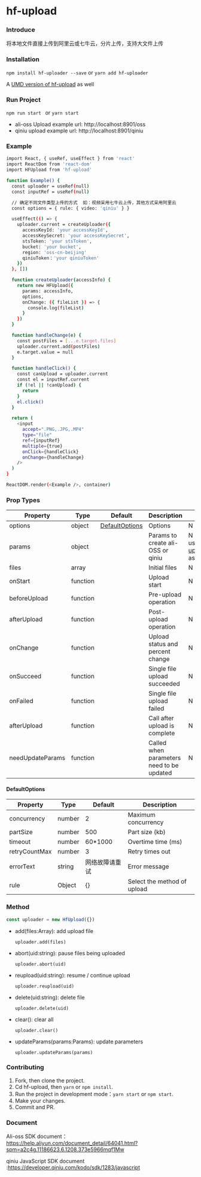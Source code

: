 # hf-upload

### Introduce

将本地文件直接上传到阿里云或七牛云，分片上传，支持大文件上传

### Installation

`npm install hf-uploader --save` or `yarn add hf-uploader`

A [UMD version of hf-upload](https://github.com/zcued/hf-upload/tree/master/dist) as well

### Run Project

`npm run start ` or `yarn start`

- ali-oss Upload example url: http://localhost:8901/oss
- qiniu upload example url: http://localhost:8901/qiniu

### Example

```sh
import React, { useRef, useEffect } from 'react'
import ReactDom from 'react-dom'
import HFUpload from 'hf-upload'

function Example() {
  const uploader = useRef(null)
  const inputRef = useRef(null)

  // 确定不同文件类型上传的方式  如：视频采用七牛云上传，其他方式采用阿里云
  const options = { rule: { video: 'qiniu' } }

  useEffect(() => {
    uploader.current = createUploader({
      accessKeyId: 'your accessKeyId',
      accessKeySecret: 'your accessKeySecret',
      stsToken: 'your stsToken',
      bucket: 'your bucket',
      region: 'oss-cn-beijing'
      qiniuToken：'your qiniuToken'
    })
  }, [])

  function createUploader(accessInfo) {
    return new HFUpload({
      params: accessInfo,
      options,
      onChange: ({ fileList }) => {
        console.log(fileList)
      }
    })
  }

  function handleChange(e) {
    const postFiles = [...e.target.files]
    uploader.current.add(postFiles)
    e.target.value = null
  }

  function handleClick() {
    const canUpload = uploader.current
    const el = inputRef.current
    if (!el || !canUpload) {
      return
    }
    el.click()
  }

  return (
    <input
      accept=".PNG,.JPG,.MP4"
      type="file"
      ref={inputRef}
      multiple={true}
      onClick={handleClick}
      onChange={handleChange}
    />
  )
}

ReactDOM.render(<Example />, container)
```

### Prop Types

| Property         | Type     | Default                    | Description                               | required                                        |
| ---------------- | -------- | -------------------------- | ----------------------------------------- | ----------------------------------------------- |
| options          | object   | [DefaultOptions](#default) | Options                                   | N                                               |
| params           | object   |                            | Params to create ali-OSS or qiniu         | N (you can use [updateParams](#method) as well) |
| files            | array    |                            | Initial files                             | N                                               |
| onStart          | function |                            | Upload start                              | N                                               |
| beforeUpload     | function |                            | Pre-upload operation                      | N                                               |
| afterUpload      | function |                            | Post-upload operation                     | N                                               |
| onChange         | function |                            | Upload status and percent change          | N                                               |
| onSucceed        | function |                            | Single file upload succeeded              | N                                               |
| onFailed         | function |                            | Single file upload failed                 | N                                               |
| afterUpload      | function |                            | Call after upload is complete             | N                                               |
| needUpdateParams | function |                            | Called when parameters need to be updated | N                                               |

#### <span id = "default">DefaultOptions</span>

| Property      | Type   | Default        | Description                 |
| ------------- | ------ | -------------- | --------------------------- |
| concurrency   | number | 2              | Maximum concurrency         |
| partSize      | number | 500            | Part size (kb)              |
| timeout       | number | 60\*1000       | Overtime time (ms)          |
| retryCountMax | number | 3              | Retry times out             |
| errorText     | string | 网络故障请重试 | Error message               |
| rule          | Object | {}             | Select the method of upload |

### <span id = "method">Method</span>

```javascript
const uploader = new HfUpload({})
```

- add(files:Array<File>): add upload file

  `uploader.add(files)`

- abort(uid:string): pause files being uploaded

  `uploader.abort(uid)`

- reupload(uid:string): resume / continue upload

  `uploader.reupload(uid)`

- delete(uid:string): delete file

  `uploader.delete(uid)`

- clear(): clear all

  `uploader.clear()`

- updateParams(params:Params): update parameters

  `uploader.updateParams(params)`

### Contributing

1. Fork, then clone the project.
2. Cd hf-upload, then `yarn` or `npm install`.
3. Run the project in development mode：`yarn start` or `npm start`.
4. Make your changes.
5. Commit and PR.

### Document

Ali-oss SDK document：https://help.aliyun.com/document_detail/64041.html?spm=a2c4g.11186623.6.1208.373e5966mqf1Mw

qiniu JavaScript SDK document :https://developer.qiniu.com/kodo/sdk/1283/javascript
